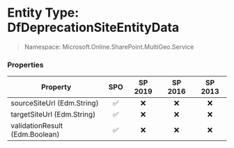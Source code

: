 # Entity Type: DfDeprecationSiteEntityData

> Namespace: Microsoft.Online.SharePoint.MultiGeo.Service

### Properties

Property | SPO | SP 2019 | SP 2016 | SP 2013
----------|:---:|:-------:|:-------:|:-------:
sourceSiteUrl (Edm.String) | ✅ | ❌ | ❌ | ❌
targetSiteUrl (Edm.String) | ✅ | ❌ | ❌ | ❌
validationResult (Edm.Boolean) | ✅ | ❌ | ❌ | ❌